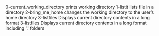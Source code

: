  0-current_working_directory prints working directory 
1-listit lists file in a directory
2-bring_me_home changes the working directory to the user’s home directory
3-listfiles Displays current directory contents in a long format 
3-listfiles Displays current directory contents in a long format including '.' folders 
